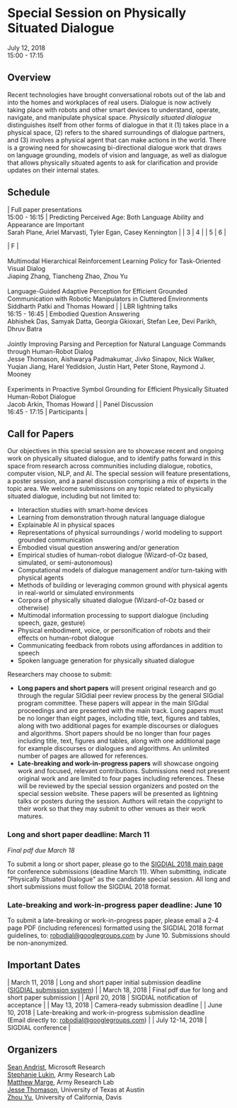 # Special Session on Physically Situated Dialogue
	
July 12, 2018<br>15:00 - 17:15

## Overview

Recent technologies have brought conversational robots out of the lab and into the homes and workplaces of real users. Dialogue is now actively taking place with robots and other smart devices to understand, operate, navigate, and manipulate physical space. _Physically situated dialogue_ distinguishes itself from other forms of dialogue in that it (1) takes place in a physical space, (2) refers to the shared surroundings of dialogue partners, and (3) involves a physical agent that can make actions in the world. There is a growing need for showcasing bi-directional dialogue work that draws on language grounding, models of vision and language, as well as dialogue that allows physically situated agents to ask for clarification and provide updates on their internal states.

## Schedule

| Full paper presentations<br>15:00 - 16:15 | Predicting Perceived Age: Both Language Ability and Appearance are Important<br>
Sarah Plane, Ariel Marvasti, Tyler Egan, Casey Kennington |
| 3 | 4 |
| 5 | 6 |

| F | <br><br>
Multimodal Hierarchical Reinforcement Learning Policy for Task-Oriented Visual Dialog<br>
Jiaping Zhang, Tiancheng Zhao, Zhou Yu<br><br>
Language-Guided Adaptive Perception for Efficient Grounded Communication with Robotic Manipulators in Cluttered Environments<br>
Siddharth Patki and Thomas Howard |
| LBR lightning talks<br>16:15 - 16:45 | Embodied Question Answering<br>
Abhishek Das, Samyak Datta, Georgia Gkioxari, Stefan Lee, Devi Parikh, Dhruv Batra<br><br>
Jointly Improving Parsing and Perception for Natural Language Commands through Human-Robot Dialog<br>
Jesse Thomason, Aishwarya Padmakumar, Jivko Sinapov, Nick Walker, Yuqian Jiang, Harel Yedidsion, Justin Hart, Peter Stone, Raymond J. Mooney<br><br>
Experiments in Proactive Symbol Grounding for Efficient Physically Situated Human-Robot Dialogue<br>
Jacob Arkin, Thomas Howard |
| Panel Discussion<br>16:45 - 17:15 | Participants |

## Call for Papers

Our objectives in this special session are to showcase recent and ongoing work on physically situated dialogue, and to identify paths forward in this space from research across communities including dialogue, robotics, computer vision, NLP, and AI. The special session will feature presentations, a poster session, and a panel discussion comprising a mix of experts in the topic area. We welcome submissions on any topic related to physically situated dialogue, including but not limited to:

 - Interaction studies with smart-home devices
 - Learning from demonstration through natural language dialogue
 - Explainable AI in physical spaces
 - Representations of physical surroundings / world modeling to support grounded communication
 - Embodied visual question answering and/or generation
 - Empirical studies of human-robot dialogue (Wizard-of-Oz based, simulated, or semi-autonomous)
 - Computational models of dialogue management and/or turn-taking with physical agents
 - Methods of building or leveraging common ground with physical agents in real-world or simulated environments
 - Corpora of physically situated dialogue (Wizard-of-Oz based or otherwise)
 - Multimodal information processing to support dialogue (including speech, gaze, gesture)
 - Physical embodiment, voice, or personification of robots and their effects on human-robot dialogue
 - Communicating feedback from robots using affordances in addition to speech
 - Spoken language generation for physically situated dialogue
	
Researchers may choose to submit:

 - **Long papers and short papers** will present original research and go through the regular SIGdial peer review process by the general SIGdial program committee. These papers will appear in the main SIGdial proceedings and are presented with the main track. Long papers must be no longer than eight pages, including title, text, figures and tables, along with two additional pages for example discourses or dialogues and algorithms. Short papers should be no longer than four pages including title, text, figures and tables, along with one additional page for example discourses or dialogues and algorithms. An unlimited number of pages are allowed for references.
 - **Late-breaking and work-in-progress papers** will showcase ongoing work and focused, relevant contributions. Submissions need not present original work and are limited to four pages including references. These will be reviewed by the special session organizers and posted on the special session website. These papers will be presented as lightning talks or posters during the session. Authors will retain the copyright to their work so that they may submit to other venues as their work matures.
		
### Long and short paper deadline: March 11

_Final pdf due March 18_

To submit a long or short paper, please go to the <a href="http://www.sigdial.org/workshops/conference19/">SIGDIAL 2018 main page</a> for conference submissions (deadline March 11). When submitting, indicate "Physically Situated Dialogue" as the candidate special session. All long and short submissions must follow the SIGDIAL 2018 format.

### Late-breaking and work-in-progress paper deadline: June 10

To submit a late-breaking or work-in-progress paper, please email a 2-4 page PDF (including references) formatted using the SIGDIAL 2018 format guidelines, to: <a href="mailto:robodial@googlegroups.com">robodial@googlegroups.com</a> by June 10. Submissions should be non-anonymized.
  
## Important Dates

| March 11, 2018 | Long and short paper initial submission deadline<br>(<a href="http://www.sigdial.org/workshops/conference19/">SIGDIAL submission system</a>) |
| March 18, 2018 | Final pdf due for long and short paper submission |
| April 20, 2018 | SIGDIAL notification of acceptance |
| May 13, 2018   | Camera-ready submission deadline |
| June 10, 2018 | Late-breaking and work-in-progress submission deadline<br>(Email directly to: <a href="mailto:robodial@googlegroups.com">robodial@googlegroups.com</a>) |
| July 12-14, 2018 | SIGDIAL conference |

## Organizers

<a href="https://www.microsoft.com/en-us/research/people/sandrist/">Sean Andrist</a>, Microsoft Research<br>
<a href="https://users.soe.ucsc.edu/~slukin">Stephanie Lukin</a>, Army Research Lab<br>
<a href="http://www.cs.cmu.edu/~mrmarge">Matthew Marge</a>, Army Research Lab<br>
<a href="https://jessethomason.com">Jesse Thomason</a>, University of Texas at Austin<br>
<a href="http://www.cs.cmu.edu/~zhouyu">Zhou Yu</a>, University of California, Davis
